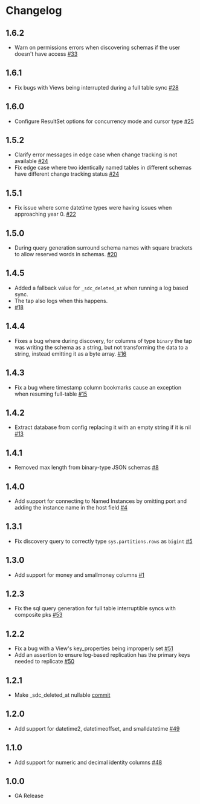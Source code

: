 # Changelog

## 1.6.2
  * Warn on permissions errors when discovering schemas if the user doesn't have access [#33](https://github.com/singer-io/tap-mssql/pull/33)

## 1.6.1
  * Fix bugs with Views being interrupted during a full table sync [#28](https://github.com/singer-io/tap-mssql/pull/28)

## 1.6.0
  * Configure ResultSet options for concurrency mode and cursor type [#25](https://github.com/singer-io/tap-mssql/pull/25)

## 1.5.2
  * Clarify error messages in edge case when change tracking is not available [#24](https://github.com/singer-io/tap-mssql/pull/24)
  * Fix edge case where two identically named tables in different schemas have different change tracking status [#24](https://github.com/singer-io/tap-mssql/pull/24)

## 1.5.1
  * Fix issue where some datetime types were having issues when approaching year 0. [#22](https://github.com/singer-io/tap-mssql/pull/22)

## 1.5.0
  * During query generation surround schema names with square brackets to allow reserved words in schemas. [#20](https://github.com/singer-io/tap-mssql/pull/20)

## 1.4.5
  * Added a fallback value for `_sdc_deleted_at` when running a log based sync.
  * The tap also logs when this happens.
  * [#18](https://github.com/singer-io/tap-mssql/pull/18)

## 1.4.4
  * Fixes a bug where during discovery, for columns of type `binary` the tap was writing the schema as a string, but not transforming the data to a string, instead emitting it as a byte array. [#16](https://github.com/singer-io/tap-mssql/pull/16)

## 1.4.3
  * Fix a bug where timestamp column bookmarks cause an exception when resuming full-table [#15](https://github.com/singer-io/tap-mssql/pull/15)

## 1.4.2
  * Extract database from config replacing it with an empty string if it is nil [#13](https://github.com/singer-io/tap-mssql/pull/13)

## 1.4.1
  * Removed max length from binary-type JSON schemas [#8](https://github.com/singer-io/tap-mssql/pull/8/)

## 1.4.0
  * Add support for connecting to Named Instances by omitting port and adding the instance name in the host field [#4](https://github.com/singer-io/tap-mssql/pull/4)

## 1.3.1
  * Fix discovery query to correctly type `sys.partitions.rows` as `bigint` [#5](https://github.com/singer-io/tap-mssql/pull/5)

## 1.3.0
  * Add support for money and smallmoney columns [#1](https://github.com/singer-io/tap-mssql/pull/1)

## 1.2.3
  * Fix the sql query generation for full table interruptible syncs with composite pks [#53](https://github.com/stitchdata/tap-mssql/pull/53)

## 1.2.2
  * Fix a bug with a View's key_properties being improperly set [#51](https://github.com/stitchdata/tap-mssql/pull/51)
  * Add an assertion to ensure log-based replication has the primary keys needed to replicate [#50](https://github.com/stitchdata/tap-mssql/pull/50)

## 1.2.1
  * Make _sdc_deleted_at nullable [commit](https://github.com/stitchdata/tap-mssql/commit/e95170bab642da301346cdf56485f8778d32ad2b)

## 1.2.0
  * Add support for datetime2, datetimeoffset, and smalldatetime [#49](https://github.com/stitchdata/tap-mssql/pull/49)

## 1.1.0
 * Add support for numeric and decimal identity columns [#48](https://github.com/stitchdata/tap-mssql/pull/48)

## 1.0.0
 * GA Release
